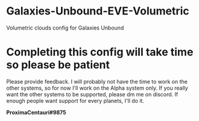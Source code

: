 # Galaxies-Unbound-EVE-Volumetric
Volumetric clouds config for Galaxies Unbound

# Completing this config will take time so please be patient

Please provide feedback. I will probably not have the time to work on the other systems, so for now I'll work on the Alpha system only. If you really want the other systems to be supported, please dm me on discord. If enough people want support for every planets, I'll do it.

**ProximaCentauri#9875**
